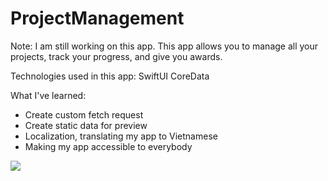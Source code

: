 # ProjectManagement

Note: I am still working on this app.
This app allows you to manage all your projects, track your progress, and give you awards.

Technologies used in this app:
SwiftUI
CoreData


What I've learned:
+ Create custom fetch request
+ Create static data for preview
+ Localization, translating my app to Vietnamese
+ Making my app accessible to everybody

![](Localization.gif)
